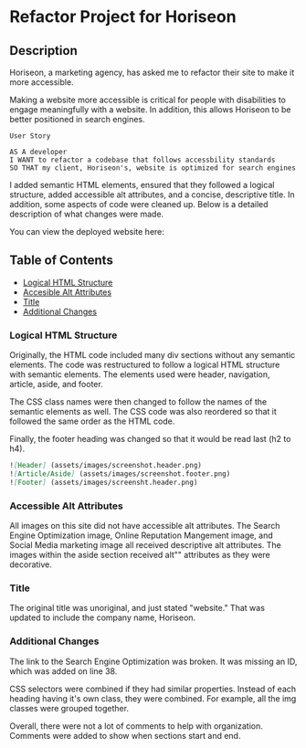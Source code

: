 # Refactor Project for Horiseon

## Description

Horiseon, a marketing agency, has asked me to refactor their site to make it more accessible.

Making a website more accessible is critical for people with disabilities to engage meaningfully with a website. In addition, this allows Horiseon to be better positioned in search engines.

```
User Story

AS A developer
I WANT to refactor a codebase that follows accessbility standards
SO THAT my client, Horiseon's, website is optimized for search engines
```

I added semantic HTML elements, ensured that they followed a logical structure, added accessible alt attributes, and a concise, descriptive title. In addition, some aspects of code were cleaned up. Below is a detailed description of what changes were made.

You can view the deployed website here: 

## Table of Contents

* [Logical HTML Structure](#LogicalHTMLStructure)
* [Accesible Alt Attributes](#AccessibleAltAttributes)
* [Title](#Title)
* [Additional Changes](#AdditionalChanges)

### Logical HTML Structure
Originally, the HTML code included many div sections without any semantic elements. The code was restructured to follow a logical HTML structure with semantic elements. The elements used were header, navigation, article, aside, and footer. 

The CSS class names were then changed to follow the names of the semantic elements as well. The CSS code was also reordered so that it followed the same order as the HTML code.

Finally, the footer heading was changed so that it would be read last (h2 to h4).

```md
![Header] (assets/images/screenshot.header.png)
![Article/Aside] (assets/images/screenshot.footer.png)
![Footer] (assets/images/screensht.header.png)
```

### Accessible Alt Attributes
All images on this site did not have accessible alt attributes. The Search Engine Optimization image, Online Reputation Mangement image, and Social Media marketing image all received descriptive alt attributes. The images within the aside section received alt"" attributes as they were decorative.

### Title
The original title was unoriginal, and just stated "website." That was updated to include the company name, Horiseon.

### Additional Changes

The link to the Search Engine Optimization was broken. It was missing an ID, which was added on line 38.

CSS selectors were combined if they had similar properties. Instead of each heading having it's own class, they were combined. For example, all the img classes were grouped together. 

Overall, there were not a lot of comments to help with organization. Comments were added to show when sections start and end.
